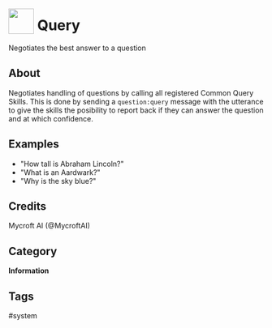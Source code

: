 # <img src='https://raw.githack.com/FortAwesome/Font-Awesome/master/svgs/solid/question.svg' card_color='#40DBB0' width='50' height='50' style='vertical-align:bottom'/> Query
Negotiates the best answer to a question

## About
Negotiates handling of questions by calling all registered Common Query Skills. This is done by sending a `question:query` message with the utterance to give the skills the posibility to report back if they can answer the question and at which confidence.

## Examples
* "How tall is Abraham Lincoln?"
* "What is an Aardwark?"
* "Why is the sky blue?"

## Credits
Mycroft AI (@MycroftAI)

## Category
**Information**

## Tags
#system

